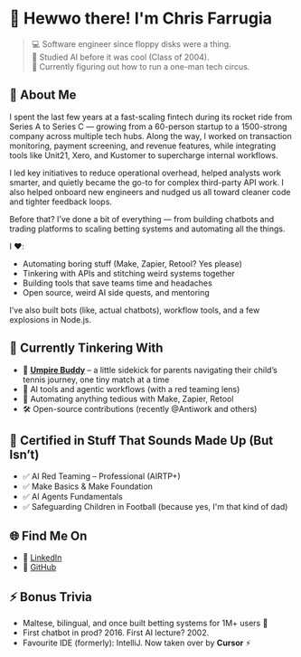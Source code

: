 # 👋 Hewwo there! I'm Chris Farrugia

> 💻 Software engineer since floppy disks were a thing.  
> 🤖 Studied AI before it was cool (Class of 2004).  
> 🧪 Currently figuring out how to run a one-man tech circus.

## 🧠 About Me

I spent the last few years at a fast-scaling fintech during its rocket ride from Series A to Series C — growing from a 60-person startup to a 1500-strong company across multiple tech hubs. Along the way, I worked on transaction monitoring, payment screening, and revenue features, while integrating tools like Unit21, Xero, and Kustomer to supercharge internal workflows.

I led key initiatives to reduce operational overhead, helped analysts work smarter, and quietly became the go-to for complex third-party API work. I also helped onboard new engineers and nudged us all toward cleaner code and tighter feedback loops.

Before that? I’ve done a bit of everything — from building chatbots and trading platforms to scaling betting systems and automating all the things.


I ❤️:
- Automating boring stuff (Make, Zapier, Retool? Yes please)
- Tinkering with APIs and stitching weird systems together  
- Building tools that save teams time and headaches  
- Open source, weird AI side quests, and mentoring

I’ve also built bots (like, actual chatbots), workflow tools, and a few explosions in Node.js.

## 🧪 Currently Tinkering With

- 🎾 **[Umpire Buddy](https://github.com/genericmethod/umpire-buddy)** – a little sidekick for parents navigating their child’s tennis journey, one tiny match at a time 
- 🤖 AI tools and agentic workflows (with a red teaming lens)
- 🔁 Automating anything tedious with Make, Zapier, Retool
- 🛠️ Open-source contributions (recently @Antiwork and others)

## 📜 Certified in Stuff That Sounds Made Up (But Isn’t)

- ✅ AI Red Teaming – Professional (AIRTP+)
- ✅ Make Basics & Make Foundation
- ✅ AI Agents Fundamentals
- ✅ Safeguarding Children in Football (because yes, I'm that kind of dad)

## 🌐 Find Me On

- 🧠 [LinkedIn](https://www.linkedin.com/in/chrisfarrugia)
- 🐙 [GitHub](https://github.com/eRaz00r)

## ⚡ Bonus Trivia

- Maltese, bilingual, and once built betting systems for 1M+ users 🎰  
- First chatbot in prod? 2016. First AI lecture? 2002.  
- Favourite IDE (formerly): IntelliJ. Now taken over by **Cursor** ⚡


